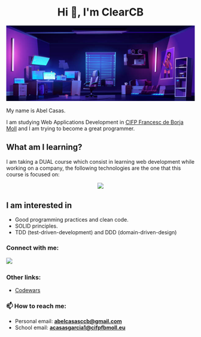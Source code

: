<h1 align="center">Hi 👋, I'm ClearCB</h1>

<div align="center">
  <img src='./img/habitacion.jpg'>
</div>

My name is Abel Casas.

I am studying Web Applications Development in [CIFP Francesc de Borja Moll](https://www.cifpfbmoll.eu/) and I am trying to become a great programmer.

## What am I learning?

I am taking a DUAL course which consist in learning web development while working on a company, the following technologies are the one that this course is focused on:

<div align="center">
  <a href="https://skillicons.dev">
    <img src="https://skillicons.dev/icons?i=html,css,js,git,maven,mongodb,mysql,python,java,bash,md,vscode" />
  </a>
</div>

## I am interested in

* Good programming practices and clean code.
* SOLID principles.
* TDD (test-driven-development) and DDD (domain-driven-design)

<h3 align="left">Connect with me:</h3>

<div align="left">
  <a href="https://skillicons.dev">
    <img src="https://skillicons.dev/icons?i=twitter,linkedin" />
  </a>
</div>

### Other links:

* [Codewars](https://www.codewars.com/users/ClearCB)

### 📫 How to reach me:

* Personal email: **abelcasasccb@gmail.com**
* School email: **acasasgarcia1@cifpfbmoll.eu**
